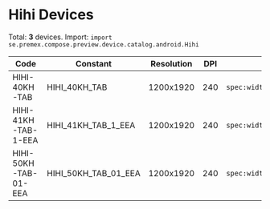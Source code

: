 # Hihi Devices

Total: **3** devices. Import: `import se.premex.compose.preview.device.catalog.android.Hihi`

| Code | Constant | Resolution | DPI | Compose Spec | Preview Usage |
|------|----------|------------|-----|-------------|---------------|
| HIHI-40KH-TAB | HIHI_40KH_TAB | 1200x1920 | 240 | `spec:width=1200px,height=1920px,dpi=240` | `@Preview(device = Hihi.HIHI_40KH_TAB)` |
| HIHI-41KH-TAB-1-EEA | HIHI_41KH_TAB_1_EEA | 1200x1920 | 240 | `spec:width=1200px,height=1920px,dpi=240` | `@Preview(device = Hihi.HIHI_41KH_TAB_1_EEA)` |
| HIHI-50KH-TAB-01-EEA | HIHI_50KH_TAB_01_EEA | 1200x1920 | 240 | `spec:width=1200px,height=1920px,dpi=240` | `@Preview(device = Hihi.HIHI_50KH_TAB_01_EEA)` |

<!-- Generated automatically. Do not edit manually. -->
